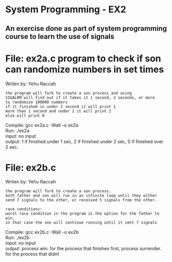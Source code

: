 # System Programming - EX2
## An exercise done as part of system programming course to learn the use of signals

File: ex2a.c
  program to check if son can randomize numbers in set times
  =============================================================
  Writen by: Yehu Raccah
 
    the program will fork to create a son process and using 
    SIGALRM will find out if it takes it 1 second, 2 seconds, or more
    to randomize 100000 numbers
    if it finished in under 1 second it will print 1
    more than 1 second and under 2 it will print 2
    else will print 0
  
  Compile: gcc ex2a.c -Wall -o ex2a  
  Run: ./ex2a  
  input: no input  
  output: 1 if finished under 1 sec,
          2 if finished under 2 sec,
          0 if finished over 2 sec.


  File: ex2b.c
  =============================================================
  Writen by: Yehu Raccah
 
    the program will fork to create a son process.
    both father and son will run in an infinite loop until they either
    send 7 signals to the other, or received 5 signals from the other.

    race conditions:
    worst race condition in the program is the option for the father to win,
    in that case the son will continue running until it sent 7 signals
  
  Compile: gcc ex2b.c -Wall -o ex2b  
  Run: ./ex2b  
  input: no input  
  output: process <pid> win. for the process that finishes first,
          process <pid> surrender. for the process that didnt  
